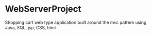 # WebServerProject
Shopping cart web type application built around the mvc pattern using Java, SQL, jsp, CSS, html
